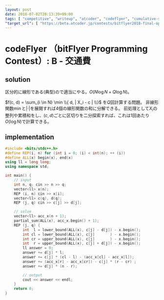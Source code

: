 ```yaml
---
layout: post
date: 2018-07-02T20:13:39+09:00
tags: [ "competitive", "writeup", "atcoder", "codeflyer", "cumulative-sum", "binary-search" ]
"target_url": [ "https://beta.atcoder.jp/contests/bitflyer2018-final-open/tasks/bitflyer2018_final_b" ]
---
```


# codeFlyer （bitFlyer Programming Contest）: B - 交通費

## solution

区分的に線形である(典型)ので適当にやる。$O(N \log N + Q \log N)$。

<span>$f(c, d) = \sum_{i \in N} \min \\{ d, | X_i - c | \\}$</span> を$Q$回計算する問題。
非線形関数$\min$と<span>$| \cdot |$</span>を展開すれば$4$個の線形関数の和に分解できる。
前処理として$X_i$の整列や累積和をし、$(c, d)$ごとに区切りを二分探索すれば、これは$1$回あたり$O(\log N)$で計算できる。

## implementation

``` c++
#include <bits/stdc++.h>
#define REP(i, n) for (int i = 0; (i) < int(n); ++ (i))
#define ALL(x) begin(x), end(x)
using ll = long long;
using namespace std;

int main() {
    // input
    int n, q; cin >> n >> q;
    vector<ll> x(n);
    REP (i, n) cin >> x[i];
    vector<ll> c(q), d(q);
    REP (j, q) cin >> c[j] >> d[j];

    // solve
    vector<ll> acc_x(n + 1);
    partial_sum(ALL(x), acc_x.begin() + 1);
    REP (j, q) {
        int  l = lower_bound(ALL(x), c[j] - d[j]) - x.begin();
        int cl = lower_bound(ALL(x), c[j]       ) - x.begin();
        int cr = upper_bound(ALL(x), c[j]       ) - x.begin();
        int  r = upper_bound(ALL(x), c[j] + d[j]) - x.begin();
        ll answer = 0;
        answer += d[j] * l;
        answer += c[j] * (cl - l) - (acc_x[cl] - acc_x[l]);
        answer += (acc_x[r] - acc_x[cr]) - c[j] * (r - cr) ;
        answer += d[j] * (n - r);

        // output
        cout << answer << endl;
    }
    return 0;
}
```
